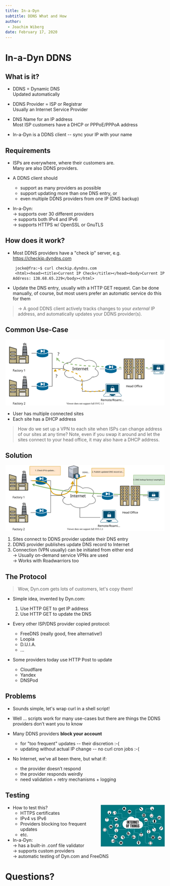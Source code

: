 ```yaml
---
title: In-a-Dyn
subtitle: DDNS What and How
author:
 - Joachim Wiberg
date: February 17, 2020
---
```


# In-a-Dyn DDNS

## What is it?

- DDNS = Dynamic DNS  
  Updated automatically
  
- DDNS Provider = ISP or Registrar  
  Usually an Internet Service Provider
  
- DNS Name for an IP address  
  Most ISP customers have a DHCP or PPPoE/PPPoA address

- In-a-Dyn is a DDNS client -- sync your IP with your name

## Requirements

- ISPs are everywhere, where their customers are.  
  Many are also DDNS providers.

- A DDNS client should
  - support as many providers as possible
  - support updating more than one DNS entry, or
  - even multiple DDNS providers from one IP (DNS backup)

- In-a-Dyn:  
  → supports over 30 different providers  
  → supports both IPv4 and IPv6  
  → supports HTTPS w/ OpenSSL or GnuTLS  

## How does it work?

 - Most DDNS providers have a "check ip" server, e.g. <https://checkip.dyndns.com>

        jocke@fra:~$ curl checkip.dyndns.com
        <html><head><title>Current IP Check</title></head><body>Current IP Address: 138.68.65.229</body></html>

 - Update the DNS entry, usually with a HTTP GET request.  Can be done
   manually, of course, but most users prefer an automatic service do
   this for them

> → A good DDNS client actively tracks changes to your *external* IP
> address, and automatically updates your DDNS provider(s).


## Common Use-Case

![](img/ddns-problem.svg)

- User has multiple connected sites
- Each site has a DHCP address

> How do we set up a VPN to each site when ISPs can change address of
> our sites at any time?  Note, even if you swap it around and let the
> sites connect to your head office, it may also have a DHCP address.


## Solution

![](img/ddns-solution.svg)

1. Sites connect to DDNS provider update their DNS entry
2. DDNS provider publishes update DNS record to Internet
3. Connection (VPN usually) can be initiated from either end  
   → Usually on-demand service VPNs are used  
   → Works with Roadwarriors too


## The Protocol

> Wow, Dyn.com gets lots of customers, let's copy them!

- Simple idea, invented by Dyn.com:
  1. Use HTTP GET to get IP address
  2. Use HTTP GET to update the DNS

- Every other ISP/DNS provider copied protocol:
  - FreeDNS (really good, free alternative!)
  - Loopia
  - D.U.I.A.
  - ...
  
- Some providers today use HTTP Post to update
  - Cloudflare
  - Yandex
  - DNSPod


## Problems

- Sounds simple, let's wrap curl in a shell script!

- Well ... scripts work for many use-cases but there are things the
  DDNS providers don’t want you to know

- Many DDNS providers **block your account**
  - for "too frequent" updates -- their discretion :-(
  - updating without actual IP change -- no curl cron jobs :-(

- No Internet, we’ve all been there, but what if:
  - the provider doesn’t respond 
  - the provider responds weirdly
  - need validation + retry mechanisms + logging

## Testing

<img src="img/Internet-of-Things.jpg" width="40%" style="float:right;">

- How to test this?
  - HTTPS certificates
  - IPv4 vs IPv6
  - Providers blocking too frequent updates
  - etc.
- In-a-Dyn:  
  → has a built-in .conf file validator  
  → supports custom providers  
  → automatic testing of Dyn.com and FreeDNS 

# Questions?

